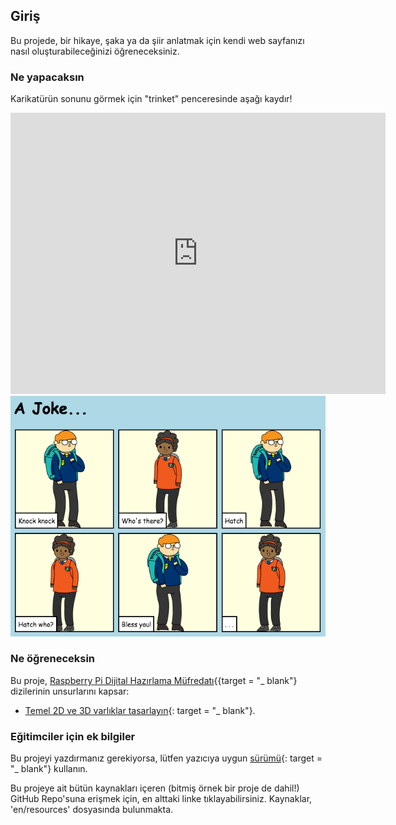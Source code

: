 ## Giriş

Bu projede, bir hikaye, şaka ya da şiir anlatmak için kendi web sayfanızı nasıl oluşturabileceğinizi öğreneceksiniz.

### Ne yapacaksın

Karikatürün sonunu görmek için "trinket" penceresinde aşağı kaydır!

<div class="trinket">
  <iframe src="https://trinket.io/embed/html/c8afdef912?outputOnly=true&start=result" width="600" height="450" frameborder="0" marginwidth="0" marginheight="0" allowfullscreen>
  </iframe>
  <img src="images/story-final.png">
</div>

### Ne öğreneceksin

Bu proje, [Raspberry Pi Dijital Hazırlama Müfredatı](http://rpf.io/curriculum){{target = "_ blank"} dizilerinin unsurlarını kapsar:

+ [Temel 2D ve 3D varlıklar tasarlayın](https://www.raspberrypi.org/curriculum/design/creator){: target = "_ blank"}.

### Eğitimciler için ek bilgiler

Bu projeyi yazdırmanız gerekiyorsa, lütfen yazıcıya uygun [sürümü](https://projects.raspberrypi.org/en/projects/tell-a-story/print){: target = "_ blank"} kullanın.

Bu projeye ait bütün kaynakları içeren (bitmiş örnek bir proje de dahil!) GitHub Repo'suna erişmek için, en alttaki linke tıklayabilirsiniz. Kaynaklar, 'en/resources' dosyasında bulunmakta.
